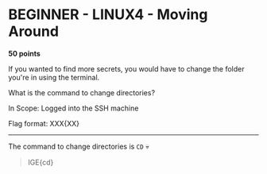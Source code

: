 # BEGINNER - LINUX4 - Moving Around

**50 points**

If you wanted to find more secrets, you would have to change the folder you're in using the terminal.

What is the command to change directories?

In Scope: Logged into the SSH machine

Flag format: XXX{XX}

___

The command to change directories is `CD` 💀

>IGE{cd}
